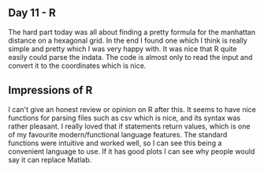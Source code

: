 ## Day 11 - R

The hard part today was all about finding a pretty formula for the manhattan distance on a hexagonal grid. In the end I found one which I think is really simple and pretty which I was very happy with. It was nice that R quite easily could parse the indata. The code is almost only to read the input and convert it to the coordinates which is nice.

## Impressions of R

I can't give an honest review or opinion on R after this. It seems to have nice functions for parsing files such as csv which is nice, and its syntax was rather pleasant. I really loved that if statements return values, which is one of my favourite modern/functional language features. The standard functions were intuitive and worked well, so I can see this being a convenient language to use. If it has good plots I can see why people would say it can replace Matlab.